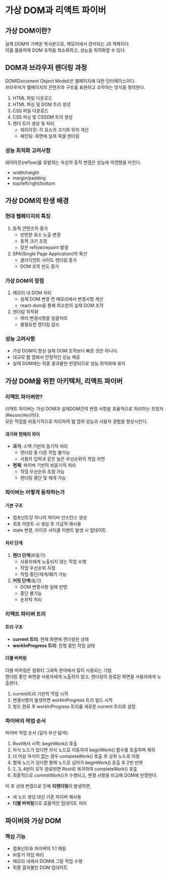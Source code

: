 # 가상 DOM과 리액트 파이버

## 가상 DOM이란?

실제 DOM의 가벼운 복사본으로, 메모리에서 관리되는 JS 객체이다.  
이를 활용하여 DOM 조작을 최소화하고, 성능을 최적화할 수 있다.

## DOM과 브라우저 렌더링 과정

DOM(Document Object Model)은 웹페이지에 대한 인터페이스이다.  
브라우저가 웹페이지의 콘텐츠와 구조를 표현하고 조작하는 방식을 정의한다.

1. HTML 파일 다운로드
2. HTML 파싱 및 DOM 트리 생성
3. CSS 파일 다운로드
4. CSS 파싱 및 CSSOM 트리 생성
5. 렌더 트리 생성 및 처리
    - 레이아웃: 각 요소의 크기와 위치 계산
    - 페인팅: 화면에 실제 픽셀 렌더링

### 성능 최적화 고려사항

레이아웃(reflow)를 유발하는 속성의 동적 변경은 성능에 악영향을 미친다.

- width/height
- margin/padding
- top/left/right/bottom

## 가상 DOM의 탄생 배경

### 현대 웹페이지의 특징

1. 동적 콘텐츠의 증가
   - 빈번한 요소 노출 변경
   - 동적 크기 조정
   - 잦은 reflow/repaint 발생
2. SPA(Single Page Application)의 확산
   - 클라이언트 사이드 렌더링 증가
   - DOM 조작 빈도 증가

### 가상 DOM의 장점

1. 메모리 내 DOM 처리
   - 실제 DOM 변경 전 메모리에서 변경사항 계산
   - react-dom을 통해 최소한의 실제 DOM 조작
2. 렌더링 최적화
   - 여러 변경사항을 일괄처리
   - 불필요한 렌더링 감소

### 성능 고려사항

- 가상 DOM이 항상 실제 DOM 조작보다 빠른 것은 아니다.
- 대규모 웹 앱에서 안정적인 성능 제공
- 실제 DOM에는 최종 결과물만 반영되므로 성능 최적화에 유리

## 가상 DOM을 위한 아키텍처, 리액트 파이버

### 리액트 파이버란?

리액트 파이버는 가상 DOM과 실제DOM간의 변경 사항을 효율적으로 처리하는 조정자(Reconciler)이다.  
모든 작업을 비동기적으로 처리하여 웹 앱의 성능과 사용자 경험을 향상시킨다.

#### 과거와 현재의 차이

- **과거**: 스택 기반의 동기적 처리
  - 렌더링 중 다른 작업 불가능
  - 사용자 입력과 같은 높은 우선순위의 작업 지연
- **현재**: 파이버 기반의 비동기적 처리
  - 작업 우선순위 조정 가능
  - 렌더링 중단 및 재개 가능

### 파이버는 어떻게 동작하는가

#### 기본 구조

- 컴포넌트당 하나의 파이버 인스턴스 생성
- 최초 마운트 시 생성 후 가급적 재사용
- state 변경, 라이프 사이클 이벤트 발생 시 업데이트

#### 처리 단계

1. **렌더 단계**(비동기)
   - 사용자에게 노출되지 않는 작업 수행
   - 작업 우선순위 지정
   - 작업 중단/재개/폐기 가능
2. **커밋 단계**(동기)
   - DOM 변경사항 실제 반영
   - 중단 불가능
   - 순차적 처리

### 리액트 파이버 트리

#### 트리 구조

- **current 트리**: 현재 화면에 렌더링된 상태
- **workInProgress 트리**: 진행 중인 작업 상태

#### 더블 버퍼링

더블 버퍼링은 컴퓨터 그래픽 분야에서 많이 사용되는 기법  
렌더링 중인 화면을 사용자에게 노출하지 않고, 렌더링이 완료된 화면을 사용자에게 노출한다.

1. current트리 기반의 작업 시작
2. 변경사항이 발생하면 workInProgress 트리 빌드 시작
3. 빌드 완료 후 workInProgress 트리를 새로운 current 트리로 설정

### 파이버의 작업 순서

파이버 작업 순서 (깊이 우선 탐색):

1. Root에서 시작: beginWork() 호출
2. 자식 노드가 있다면 자식 노드로 이동하여 beginWork() 함수를 호출하며 재귀
3. 더 이상 자식이 없는 경우 completeWork() 호출 후 상위 노드로 이동
4. 형제 노드가 있다면 형제 노드로 넘어가 beginWork() 호출 후 2번 반복
5. 2, 3, 4번이 모두 완료되면 Root로 복귀하여 completeWork() 호출
6. 최종적으로 commitWork()가 수행되고, 변경 사항을 비교해 DOM에 반영한다.

이 후 상태 변경으로 인해 **리렌더링**이 발생하면,

- 새 노드 생성 대신 기존 파이버 재사용
- **더블 버퍼링**으로 효율적인 업데이트 처리

## 파이버와 가상 DOM

### 핵심 기능

- 컴포넌트와 파이버의 1:1 매핑
- 비동기 작업 처리
- 메모리 내에서 DOM에 그릴 작업 수행
- 최종 결과물만 DOM 업데이트

